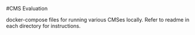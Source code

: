 #CMS Evaluation

docker-compose files for running various CMSes locally. Refer to readme in each directory for instructions.
